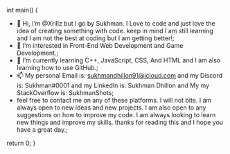 int main()
{
- 👋 Hi, I’m @Xrillz but I go by Sukhman. I Love to code and just love the idea of creating something with code. keep in mind I am still learning and I am not the best at coding but I am getting better!;
- 👀 I’m interested in Front-End Web Development and Game Development.;
- 🌱 I’m currently learning C++, JavaScript, CSS, And HTML  and I am also learning how to use GitHub.;
- 📫 My  personal Email is: sukhmandhillon91@icloud.com and my Discord is: Sukhman#0001 and my LinkedIn is: Sukhman Dhillon and My my StackOverflow is: SukhmanShots;
- feel free to contact me on any of these platforms. I will not bite. I am always open to new ideas and new projects. I am also open to any suggestions on how to improve my code. I am always looking to learn new things and improve my skills. thanks for reading this and I hope you have a great day.;

return 0;
}

<!---
Xrillz/Xrillz is a ✨ special ✨ repository because its `README.md` (this file) appears on your GitHub profile.
You can click the Preview link to take a look at your changes.
--->
